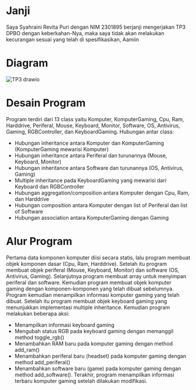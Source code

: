 # Janji
Saya Syahraini Revita Puri dengan NIM 2301895 berjanji mengerjakan TP3 DPBO dengan keberkahan-Nya, maka saya tidak akan melakukan kecurangan sesuai yang telah di spesifikasikan, Aamiin

# Diagram
![TP3 drawio](https://github.com/user-attachments/assets/c9bc5b46-fe67-45fe-b50d-0df592001ca5)

# Desain Program
Program terdiri dari 13 class yaitu Komputer, KomputerGaming, Cpu, Ram, Harddrive, Periferal, Mouse, Keyboard, Monitor, Software, OS, Antivirus, Gaming, RGBController, dan KeyboardGaming.
Hubungan antar class:
- Hubungan inheritance antara Komputer dan KomputerGaming (KomputerGaming mewarisi Komputer)
- Hubungan inheritance antara Periferal dan turunannya (Mouse, Keyboard, Monitor)
- Hubungan inheritance antara Software dan turunannya (OS, Antivirus, Gaming)
- Multiple inheritance pada KeyboardGaming yang mewarisi dari Keyboard dan RGBController
- Hubungan aggregation/composition antara Komputer dengan Cpu, Ram, dan Harddrive
- Hubungan composition antara Komputer dengan list of Periferal dan list of Software
- Hubungan association antara KomputerGaming dengan Gaming

# Alur Program
Pertama data komponen komputer diisi secara statis, lalu program membuat objek komponen dasar (Cpu, Ram, Harddrive). Setelah itu program membuat objek periferal (Mouse, Keyboard, Monitor) dan software (OS, Antivirus, Gaming).
Selanjutnya program membuat array untuk menyimpan periferal dan software. Kemudian program membuat objek komputer gaming dengan komponen-komponen yang telah dibuat sebelumnya.
Program kemudian menampilkan informasi komputer gaming yang telah dibuat. Setelah itu program membuat objek keyboard gaming yang menunjukkan implementasi multiple inheritance.
Kemudian program melakukan beberapa aksi:
- Menampilkan informasi keyboard gaming
- Mengubah status RGB pada keyboard gaming dengan memanggil method toggle_rgb()
- Menambahkan RAM baru pada komputer gaming dengan method add_ram()
- Menambahkan periferal baru (headset) pada komputer gaming dengan method add_periferal()
- Menambahkan software baru (game) pada komputer gaming dengan method add_software(). Terakhir, program menampilkan informasi terbaru komputer gaming setelah dilakukan modifikasi.
